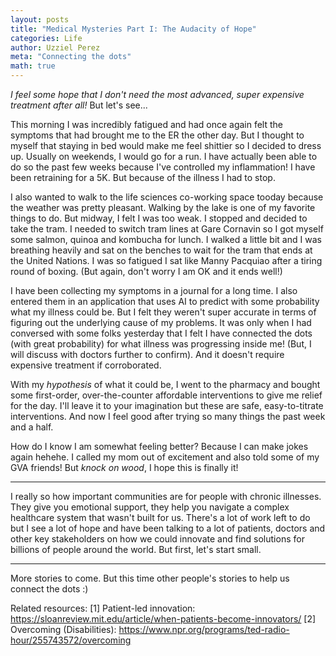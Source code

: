 ```yaml
---
layout: posts
title: "Medical Mysteries Part I: The Audacity of Hope"
categories: Life
author: Uzziel Perez
meta: "Connecting the dots"
math: true
---
```


*I feel some hope that I don't need the most advanced, super expensive treatment after all!* But let's see...

This morning I was incredibly fatigued and had once again felt the symptoms that had brought me to the ER the other day. But I thought to myself that staying in bed would make me feel shittier so I decided to dress up.
Usually on weekends, I would go for a run. I have actually been able to do so the past few weeks because I've controlled my inflammation! I have been retraining for a 5K. But because of the illness I had to stop.

I also wanted to walk to the life sciences co-working space tooday because the weather was pretty pleasant. Walking by the lake is one of my favorite things to do. But midway, I felt I was too weak. I stopped and decided to take the tram. I needed to switch tram lines at Gare Cornavin so I got myself some salmon, quinoa and kombucha for lunch. I walked a little bit and I was breathing heavily and sat on the benches to wait for the tram that ends at the United Nations. I was so fatigued I sat like Manny Pacquiao after a tiring round of boxing. (But again, don't worry I am OK and it ends well!)

I have been collecting my symptoms in a journal for a long time. I also entered them in an application that uses AI to predict with some probability what my illness could be. But I felt they weren't super accurate in terms of figuring out the underlying cause of my problems. It was only when I had conversed with some folks yesterday that I felt I have connected the dots (with great probability) for what illness was progressing inside me! (But, I will discuss with doctors further to confirm). And it doesn't require expensive treatment if corroborated.

With my *hypothesis* of what it could be, I went to the pharmacy and bought some first-order, over-the-counter affordable interventions to give me relief for the day. I'll leave it to your imagination but these are safe, easy-to-titrate interventions. And now I feel good after trying so many things the past week and a half.

How do I know I am somewhat feeling better? Because I can make jokes again hehehe. I called my mom out of excitement and also told some of my GVA friends! But *knock on wood*, I hope this is finally it!

----------------------------

I really so how important communities are for people with chronic illnesses. They give you emotional support, they help you navigate a complex healthcare system that wasn't built for us. There's a lot of work left to do but I see a lot of hope and have been talking to a lot of patients, doctors and other key stakeholders on how we could innovate and find solutions for billions of people around the world. But first, let's start small.

----------------------------

More stories to come. But this time other people's stories to help us connect the dots :)

Related resources:
[1] Patient-led innovation: https://sloanreview.mit.edu/article/when-patients-become-innovators/
[2] Overcoming (Disabilities): https://www.npr.org/programs/ted-radio-hour/255743572/overcoming
